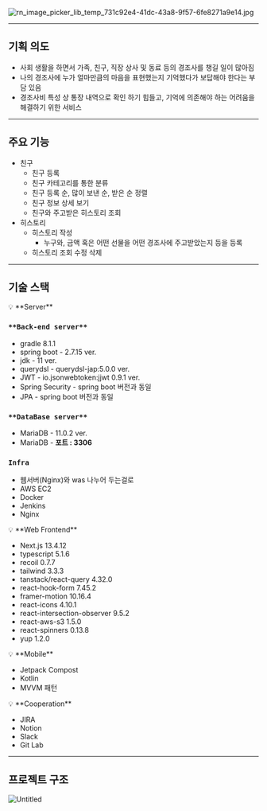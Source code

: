 ![rn_image_picker_lib_temp_731c92e4-41dc-43a8-9f57-6fe8271a9e14.jpg](https://prod-files-secure.s3.us-west-2.amazonaws.com/79845e1f-6975-4669-8e3c-68940af77db1/a9f4b6dc-6c62-446b-bf28-4fe3e07abccf/rn_image_picker_lib_temp_731c92e4-41dc-43a8-9f57-6fe8271a9e14.jpg)

---

## 기획 의도

- 사회 생활을 하면서 가족, 친구, 직장 상사 및 동료 등의 경조사를 챙길 일이 많아짐
- 나의 경조사에 누가 얼마만큼의 마음을 표현했는지 기억했다가 보답해야 한다는 부담 있음
- 경조사비 특성 상 통장 내역으로 확인 하기 힘들고, 기억에 의존해야 하는 어려움을 해결하기 위한 서비스

---

## 주요 기능

- 친구
    - 친구 등록
    - 친구 카테고리를 통한 분류
    - 친구 등록 순, 많이 보낸 순, 받은 순 정렬
    - 친구 정보 상세 보기
    - 친구와 주고받은 히스토리 조회
- 히스토리
    - 히스토리 작성
        - 누구와, 금액 혹은 어떤 선물을 어떤 경조사에 주고받았는지 등을 등록
    - 히스토리 조회 수정 삭제

---

## 기술 스택

<aside>
💡 **Server**

</aside>

### `**Back-end server**`

- gradle 8.1.1
- spring boot - 2.7.15 ver.
- jdk - 11 ver.
- querydsl - querydsl-jap:5.0.0 ver.
- JWT - io.jsonwebtoken:jjwt 0.9.1 ver.
- Spring Security - spring boot 버전과 동일
- JPA - spring boot 버전과 동일

### `**DataBase server**`

- MariaDB - 11.0.2 ver.
- MariaDB - **포트 : 3306**

### **`Infra`**

- 웹서버(Nginx)와 was 나누어 두는걸로
- AWS EC2
- Docker
- Jenkins
- Nginx

<aside>
💡 **Web Frontend**

</aside>

- Next.js 13.4.12
- typescript 5.1.6
- recoil 0.7.7
- tailwind 3.3.3
- tanstack/react-query 4.32.0
- react-hook-form 7.45.2
- framer-motion 10.16.4
- react-icons 4.10.1
- react-intersection-observer 9.5.2
- react-aws-s3 1.5.0
- react-spinners 0.13.8
- yup 1.2.0

<aside>
💡 **Mobile**

</aside>

- Jetpack Compost
- Kotlin
- MVVM 패턴

<aside>
💡 **Cooperation**

</aside>

- JIRA
- Notion
- Slack
- Git Lab

---

## 프로젝트 구조

![Untitled](https://prod-files-secure.s3.us-west-2.amazonaws.com/79845e1f-6975-4669-8e3c-68940af77db1/11ff43df-7887-4236-9a31-21c1d70ae72a/Untitled.png)


